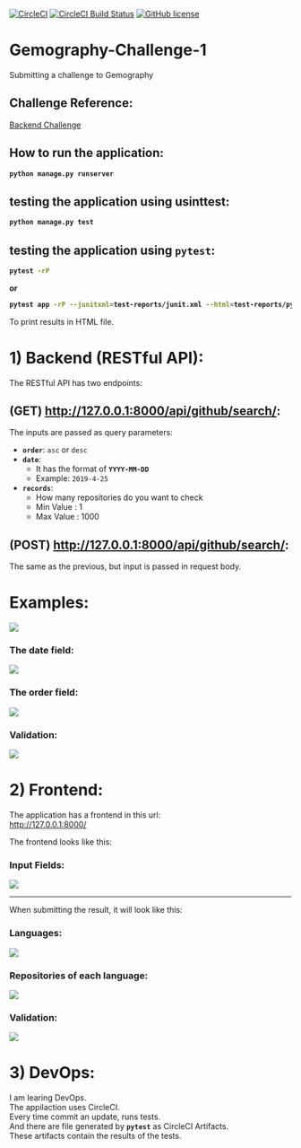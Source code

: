 [![CircleCI](https://circleci.com/gh/OmarThinks/Gemography-Challenge-1.svg?style=svg)](https://circleci.com/gh/OmarThinks/Gemography-Challenge-1)
[![CircleCI Build Status](https://circleci.com/gh/OmarThinks/Gemography-Challenge-1.svg?style=shield "CircleCI Build Status")](https://circleci.com/gh/OmarThinks/Gemography-Challenge-1) 
[![GitHub license](https://img.shields.io/badge/license-MIT-blue.svg)](https://raw.githubusercontent.com/OmarThinks/CircleCI-hello-world/master/LICENSE) 


# Gemography-Challenge-1
Submitting a challenge to Gemography




## Challenge Reference:

<a href="https://github.com/gemography/backend-coding-challenge">
Backend Challenge</a>


## How to run the application:

<b>

```bash
python manage.py runserver
```
</b>


## testing the application using usinttest:

<b>

```bash
python manage.py test
```
</b>



## testing the application using `pytest`:

<b>

```bash
pytest -rP
```

or


```bash
pytest app -rP --junitxml=test-reports/junit.xml --html=test-reports/pytest_report.html --self-contained-html
```

</b>
To print results in HTML file.






# 1) Backend (RESTful API):

The RESTful API has two endpoints:


## (GET) http://127.0.0.1:8000/api/github/search/:

The inputs are passed as query parameters:

- **`order`**: `asc` or `desc`
- **`date`**:
    - It has the format of **`YYYY-MM-DD`**
    - Example: `2019-4-25`
- **`records`**:
    - How many repositories do you want to check
    - Min Value : 1
    - Max Value : 1000

## (POST) http://127.0.0.1:8000/api/github/search/:


The same as the previous, but input is passed in request body.




# Examples:

<img src="images/get_endpoint.gif">


### The date field:

<img src="images/date_field.gif">



### The order field:

<img src="images/order_field.gif">


### Validation:

<img src="images/validation.gif">







# 2) Frontend:


The application has a frontend in this url:  
<a href="http://127.0.0.1:8000/">http://127.0.0.1:8000/</a> 


The frontend looks like this:


### Input Fields:

<img src="images/frontend_input.png">


---

When submitting the result, it will look like this:


### Languages:

<img src="images/frontend_languages.png">


### Repositories of each language:

<img src="images/frontend_repos.png">



### Validation:

<img src="images/frontend_validation.gif">














# 3) DevOps:

I am learing DevOps.  
The appilaction uses CircleCI.  
Every time commit an update, runs tests.  
And there are file generated by **`pytest`** as CircleCI Artifacts.  
These artifacts contain the results of the tests.










































